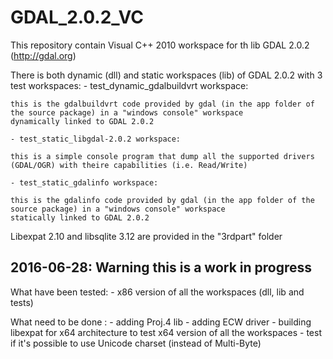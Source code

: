 # GDAL_2.0.2_VC
This repository contain Visual C++ 2010 workspace for th lib GDAL 2.0.2 (http://gdal.org)

There is both dynamic (dll) and static workspaces (lib) of GDAL 2.0.2 with 3 test workspaces:
    - test_dynamic_gdalbuildvrt workspace:
    
    this is the gdalbuildvrt code provided by gdal (in the app folder of the source package) in a "windows console" workspace
    dynamically linked to GDAL 2.0.2
    
    - test_static_libgdal-2.0.2 workspace:
    
    this is a simple console program that dump all the supported drivers (GDAL/OGR) with theire capabilities (i.e. Read/Write)
    
    - test_static_gdalinfo workspace: 
    
    this is the gdalinfo code provided by gdal (in the app folder of the source package) in a "windows console" workspace
    statically linked to GDAL 2.0.2

Libexpat 2.10 and libsqlite 3.12 are provided in the "3rdpart" folder

## 2016-06-28: Warning this is a work in progress
What have been tested:
    - x86 version of all the workspaces (dll, lib and tests) 

What need to be done :
    - adding Proj.4 lib
    - adding ECW driver
    - building libexpat for x64 architecture to test x64 version of all the workspaces
    - test if it's possible to use Unicode charset (instead of Multi-Byte)
